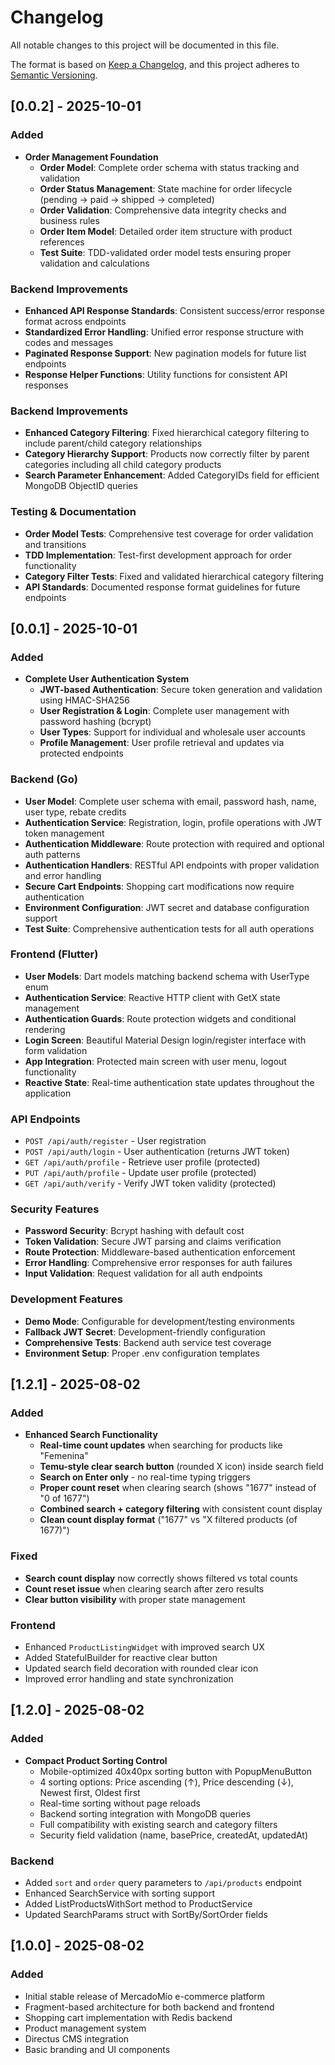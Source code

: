 # Changelog

All notable changes to this project will be documented in this file.

The format is based on [Keep a Changelog](https://keepachangelog.com/en/1/0/0/),
and this project adheres to [Semantic Versioning](https://semver.org/spec/v2.0.0.html).

## [0.0.2] - 2025-10-01
### Added
- **Order Management Foundation**
  - **Order Model**: Complete order schema with status tracking and validation
  - **Order Status Management**: State machine for order lifecycle (pending → paid → shipped → completed)
  - **Order Validation**: Comprehensive data integrity checks and business rules
  - **Order Item Model**: Detailed order item structure with product references
  - **Test Suite**: TDD-validated order model tests ensuring proper validation and calculations

### Backend Improvements
- **Enhanced API Response Standards**: Consistent success/error response format across endpoints
- **Standardized Error Handling**: Unified error response structure with codes and messages
- **Paginated Response Support**: New pagination models for future list endpoints
- **Response Helper Functions**: Utility functions for consistent API responses

### Backend Improvements
- **Enhanced Category Filtering**: Fixed hierarchical category filtering to include parent/child category relationships
- **Category Hierarchy Support**: Products now correctly filter by parent categories including all child category products
- **Search Parameter Enhancement**: Added CategoryIDs field for efficient MongoDB ObjectID queries

### Testing & Documentation
- **Order Model Tests**: Comprehensive test coverage for order validation and transitions
- **TDD Implementation**: Test-first development approach for order functionality
- **Category Filter Tests**: Fixed and validated hierarchical category filtering
- **API Standards**: Documented response format guidelines for future endpoints

## [0.0.1] - 2025-10-01
### Added
- **Complete User Authentication System**
  - **JWT-based Authentication**: Secure token generation and validation using HMAC-SHA256
  - **User Registration & Login**: Complete user management with password hashing (bcrypt)
  - **User Types**: Support for individual and wholesale user accounts
  - **Profile Management**: User profile retrieval and updates via protected endpoints

### Backend (Go)
- **User Model**: Complete user schema with email, password hash, name, user type, rebate credits
- **Authentication Service**: Registration, login, profile operations with JWT token management
- **Authentication Middleware**: Route protection with required and optional auth patterns
- **Authentication Handlers**: RESTful API endpoints with proper validation and error handling
- **Secure Cart Endpoints**: Shopping cart modifications now require authentication
- **Environment Configuration**: JWT secret and database configuration support
- **Test Suite**: Comprehensive authentication tests for all auth operations

### Frontend (Flutter)
- **User Models**: Dart models matching backend schema with UserType enum
- **Authentication Service**: Reactive HTTP client with GetX state management
- **Authentication Guards**: Route protection widgets and conditional rendering
- **Login Screen**: Beautiful Material Design login/register interface with form validation
- **App Integration**: Protected main screen with user menu, logout functionality
- **Reactive State**: Real-time authentication state updates throughout the application

### API Endpoints
- `POST /api/auth/register` - User registration
- `POST /api/auth/login` - User authentication (returns JWT token)
- `GET /api/auth/profile` - Retrieve user profile (protected)
- `PUT /api/auth/profile` - Update user profile (protected)
- `GET /api/auth/verify` - Verify JWT token validity (protected)

### Security Features
- **Password Security**: Bcrypt hashing with default cost
- **Token Validation**: Secure JWT parsing and claims verification
- **Route Protection**: Middleware-based authentication enforcement
- **Error Handling**: Comprehensive error responses for auth failures
- **Input Validation**: Request validation for all auth endpoints

### Development Features
- **Demo Mode**: Configurable for development/testing environments
- **Fallback JWT Secret**: Development-friendly configuration
- **Comprehensive Tests**: Backend auth service test coverage
- **Environment Setup**: Proper .env configuration templates

## [1.2.1] - 2025-08-02
### Added
- **Enhanced Search Functionality**
  - **Real-time count updates** when searching for products like "Femenina"
  - **Temu-style clear search button** (rounded X icon) inside search field
  - **Search on Enter only** - no real-time typing triggers
  - **Proper count reset** when clearing search (shows "1677" instead of "0 of 1677")
  - **Combined search + category filtering** with consistent count display
  - **Clean count display format** ("1677" vs "X filtered products (of 1677)")

### Fixed
- **Search count display** now correctly shows filtered vs total counts
- **Count reset issue** when clearing search after zero results
- **Clear button visibility** with proper state management

### Frontend
- Enhanced `ProductListingWidget` with improved search UX
- Added StatefulBuilder for reactive clear button
- Updated search field decoration with rounded clear icon
- Improved error handling and state synchronization

## [1.2.0] - 2025-08-02
### Added
- **Compact Product Sorting Control**
  - Mobile-optimized 40x40px sorting button with PopupMenuButton
  - 4 sorting options: Price ascending (↑), Price descending (↓), Newest first, Oldest first
  - Real-time sorting without page reloads
  - Backend sorting integration with MongoDB queries
  - Full compatibility with existing search and category filters
  - Security field validation (name, basePrice, createdAt, updatedAt)

### Backend
- Added `sort` and `order` query parameters to `/api/products` endpoint
- Enhanced SearchService with sorting support
- Added ListProductsWithSort method to ProductService
- Updated SearchParams struct with SortBy/SortOrder fields

## [1.0.0] - 2025-08-02
### Added
- Initial stable release of MercadoMío e-commerce platform
- Fragment-based architecture for both backend and frontend
- Shopping cart implementation with Redis backend
- Product management system
- Directus CMS integration
- Basic branding and UI components

